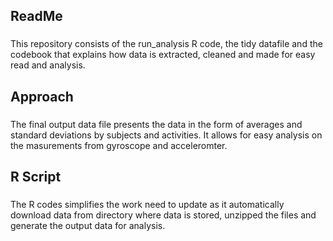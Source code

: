 ## ReadMe

###
This repository consists of the run_analysis R code, the tidy datafile  and the codebook that explains how data is extracted, cleaned and made for easy read and analysis.

## Approach

### 
The final output data file presents the data in the form of  averages and standard deviations by subjects and activities. It allows for easy analysis on the masurements from gyroscope and acceleromter. 

## R Script

### 
The R codes simplifies the work need to update as it automatically download data from directory where data is stored, unzipped the files and generate the output data for analysis.

